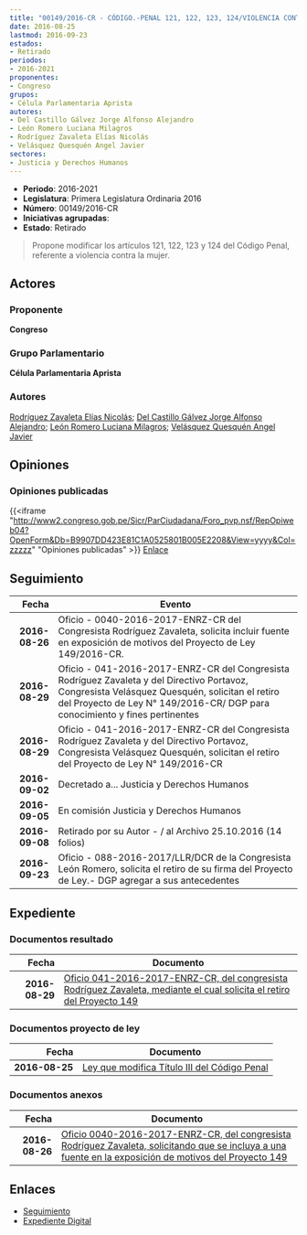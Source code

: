 ```yaml
---
title: "00149/2016-CR - CÓDIGO.-PENAL 121, 122, 123, 124/VIOLENCIA CONTRA LA MUJER"
date: 2016-08-25
lastmod: 2016-09-23
estados:
- Retirado
periodos:
- 2016-2021
proponentes:
- Congreso
grupos:
- Célula Parlamentaria Aprista
autores:
- Del Castillo Gálvez Jorge Alfonso Alejandro
- León Romero Luciana Milagros
- Rodríguez Zavaleta Elías Nicolás
- Velásquez Quesquén Angel Javier
sectores:
- Justicia y Derechos Humanos
---
```

- **Periodo**: 2016-2021
- **Legislatura**: Primera Legislatura Ordinaria 2016
- **Número**: 00149/2016-CR
- **Iniciativas agrupadas**: 
- **Estado**: Retirado

> Propone modificar los artículos 121, 122, 123 y 124 del Código Penal, referente a violencia contra la mujer.


## Actores

### Proponente

**Congreso**

### Grupo Parlamentario

**Célula Parlamentaria Aprista**

### Autores

[Rodríguez Zavaleta Elías Nicolás](mailto:mailto:erodriguez@congreso.gob.pe); [Del Castillo Gálvez Jorge Alfonso Alejandro](mailto:mailto:jdelcastillo@congreso.gob.pe); [León Romero Luciana Milagros](mailto:mailto:lleon@congreso.gob.pe); [Velásquez Quesquén Angel Javier](mailto:mailto:jvelasquezq@congreso.gob.pe)

## Opiniones

### Opiniones publicadas

{{<iframe "http://www2.congreso.gob.pe/Sicr/ParCiudadana/Foro_pvp.nsf/RepOpiweb04?OpenForm&Db=B9907DD423E81C1A0525801B005E2208&View=yyyy&Col=zzzzz" "Opiniones publicadas" >}}
[Enlace](http://www2.congreso.gob.pe/Sicr/ParCiudadana/Foro_pvp.nsf/RepOpiweb04?OpenForm&Db=B9907DD423E81C1A0525801B005E2208&View=yyyy&Col=zzzzz)


## Seguimiento

| Fecha | Evento |
|------:|--------|
| **2016-08-26** | Oficio - 0040-2016-2017-ENRZ-CR del Congresista Rodríguez Zavaleta, solicita incluir fuente en exposición de motivos del Proyecto de Ley 149/2016-CR. |
| **2016-08-29** | Oficio - 041-2016-2017-ENRZ-CR del Congresista Rodríguez Zavaleta y del Directivo Portavoz, Congresista Velásquez Quesquén, solicitan el retiro del Proyecto de Ley N° 149/2016-CR/ DGP para conocimiento y fines pertinentes |
| **2016-08-29** | Oficio - 041-2016-2017-ENRZ-CR del Congresista Rodríguez Zavaleta y del Directivo Portavoz, Congresista Velásquez Quesquén, solicitan el retiro del Proyecto de Ley N° 149/2016-CR |
| **2016-09-02** | Decretado a... Justicia y Derechos Humanos |
| **2016-09-05** | En comisión Justicia y Derechos Humanos |
| **2016-09-08** | Retirado por su Autor - / al Archivo 25.10.2016 (14 folios) |
| **2016-09-23** | Oficio - 088-2016-2017/LLR/DCR de la Congresista León Romero, solicita el retiro de su firma del Proyecto de Ley.- DGP agregar a sus antecedentes |

## Expediente

### Documentos resultado

| Fecha | Documento |
|------:|-----------|
| **2016-08-29** | [Oficio 041-2016-2017-ENRZ-CR, del congresista Rodríguez Zavaleta, mediante el cual solicita el retiro del Proyecto 149](javascript:abredoc1('http://www.leyes.congreso.gob.pe/Documentos/2016_2021/Oficios/Congresistas/OFICIO-041-2016-2017-ENRZ-CR.pdf')) |

### Documentos proyecto de ley

| Fecha | Documento |
|------:|-----------|
| **2016-08-25** | [Ley que modifica Título III del Código Penal](javascript:abredoc1('http://www.leyes.congreso.gob.pe/Documentos/2016_2021/Proyectos_de_Ley_y_de_Resoluciones_Legislativas/PL0014920160825..pdf')) |

### Documentos anexos

| Fecha | Documento |
|------:|-----------|
| **2016-08-26** | [Oficio 0040-2016-2017-ENRZ-CR, del congresista Rodríguez Zavaleta, solicitando que se incluya a una fuente en la exposición de motivos del Proyecto 149](javascript:abredoc1('http://www.leyes.congreso.gob.pe/Documentos/2016_2021/Oficios/Congresistas/OFICIO-0040-2016-2017-ENRZ-CR.pdf')) |

## Enlaces

- [Seguimiento](http://www2.congreso.gob.pe/Sicr/TraDocEstProc/CLProLey2016.nsf/f7fff46988ca05b1052578e100829cc7/849d5b1e47ea56b80525801a0082c70a?OpenDocument)
- [Expediente Digital](http://www2.congreso.gob.pe/Sicr/TraDocEstProc/Expvirt_2011.nsf/visbusqptramdoc1621/00149?opendocument)


